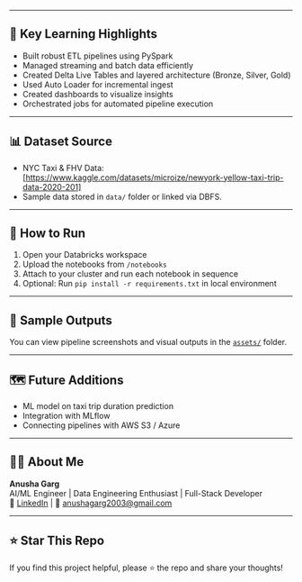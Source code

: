 
---

## 🧠 Key Learning Highlights

- Built robust ETL pipelines using PySpark
- Managed streaming and batch data efficiently
- Created Delta Live Tables and layered architecture (Bronze, Silver, Gold)
- Used Auto Loader for incremental ingest
- Created dashboards to visualize insights
- Orchestrated jobs for automated pipeline execution

---

## 📊 Dataset Source

- NYC Taxi & FHV Data: [https://www.kaggle.com/datasets/microize/newyork-yellow-taxi-trip-data-2020-201]  
- Sample data stored in `data/` folder or linked via DBFS.

---

## 🚀 How to Run

1. Open your Databricks workspace
2. Upload the notebooks from `/notebooks`
3. Attach to your cluster and run each notebook in sequence
4. Optional: Run `pip install -r requirements.txt` in local environment

---

## 📸 Sample Outputs

You can view pipeline screenshots and visual outputs in the [`assets/`](./assets/) folder.

---

## 🗺️ Future Additions

- ML model on taxi trip duration prediction
- Integration with MLflow
- Connecting pipelines with AWS S3 / Azure

---

## 🙋‍♀️ About Me

**Anusha Garg**  
AI/ML Engineer | Data Engineering Enthusiast | Full-Stack Developer  
💼 [LinkedIn](https://www.linkedin.com/in/anusha-garg) | 📧 anushagarg2003@gmail.com

---

## ⭐ Star This Repo

If you find this project helpful, please ⭐ the repo and share your thoughts!
